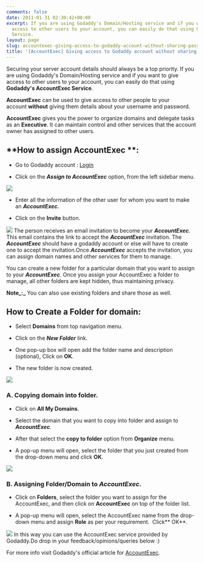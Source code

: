 ```yaml
---
comments: false
date: 2011-01-31 02:30:42+00:00
excerpt: If you are using Godaddy's Domain/Hosting service and if you want to give
  access to other users to your account, you can easily do that using Godaddy's AccountExec
  Service.
layout: page
slug: accountexec-giving-access-to-godaddy-account-without-sharing-password
title: '[AccountExec] Giving access to Godaddy account without sharing password'
---
```


Securing your server account details should always be a top priority. If you are using Godaddy's Domain/Hosting service and if you want to give access to other users to your account, you can easily do that using **Godaddy's AccountExec Service**.

**AccountExec** can be used to give access to other people to your account **without** giving them details about your username and password.

**AccountExec** gives you the power to  organize domains and delegate tasks as an **Executive**. It can maintain control and other services that the account owner has assigned to other users.


## **How to assign AccountExec **:





	
  * Go to Godaddy account : [Login](http://godaddy.com/)

	
  * Click on the _**Assign to AccountExec**_ option, from the left sidebar menu.

[![](https://rtcamp.com/wp-content/uploads/2011/01/bloggertowp-godaddy-1.png)](https://rtcamp.com/wp-content/uploads/2011/01/bloggertowp-godaddy-1.png)
	
  * Enter all the information of the other user for whom you want to make an _**AccountExec.**_

	
  * Click on the **Invite** button.

[![](https://rtcamp.com/wp-content/uploads/2011/01/bloggertowp-godaddy-2.png)](https://rtcamp.com/wp-content/uploads/2011/01/bloggertowp-godaddy-2.png)
The person receives an email invitation to become your _**AccountExec**_. This email contains the link to accept   the _**AccountExec**_ invitation. The _**AccountExec**_ should have a godaddy account or else will have to create one to accept the invitation.Once _**AccountExec**_ accepts the invitation, you can assign domain  names and other services for them to manage.

You can create a new folder for a particular domain that you want to assign to your _**AccountExec**_. Once you assign your AccountExec a folder to manage, all other folders are kept hidden, thus maintaining privacy.

**Note_:_** You can also use existing folders and share those as well.


## **How to Create a Folder for domain:**





	
  * Select **Domains** from top navigation menu.

	
  * Click on the _**New Folder**_ link.

	
  * One pop-up box will open add the folder name and description (optional), Click on **OK**.

	
  * The new folder is now created.

[![](https://rtcamp.com/wp-content/uploads/2011/01/B2W-godaddy-3.png)](https://rtcamp.com/wp-content/uploads/2011/01/B2W-godaddy-3.png)


### **A. Copying domain into folder.**





	
  * Click on **All My Domains**.

	
  * Select the domain that you want to copy into folder and assign to _**AccountExec**_.

	
  * After that select the **copy to folder** option from **Organize** menu.

	
  * A pop-up menu will open, select the folder that you just created from the drop-down menu and click **OK**.

[![](https://rtcamp.com/wp-content/uploads/2011/01/B2W-godaddy-41.png)](https://rtcamp.com/wp-content/uploads/2011/01/B2W-godaddy-41.png)


### **B. Assigning Folder/Domain to** _**AccountExec**_.





	
  * Click on **Folders**, select the folder you want to assign for the AccountExec, and then click on **AccountExec** on top of the folder list.

	
  * A pop-up menu will open, select the AccountExec name from the drop-down menu and assign **Role** as per your requirement.  Click** OK**.

[![](https://rtcamp.com/wp-content/uploads/2011/01/b2w-accountexec3-600x252.png)](https://rtcamp.com/wp-content/uploads/2011/01/b2w-accountexec3.png)
In this way you can use the AccountExec service provided by Godaddy.Do drop in your feedback/opinions/queries below :)

For more info visit Godaddy's official article for [AccountExec](http://help.godaddy.com/article/3138).
